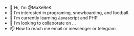 - 👋 Hi, I’m @MaXeReK
- 👀 I’m interested in programing, snowboarding, and football.
- 🌱 I’m currently learning Javascript and PHP.
- 💞️ I’m looking to collaborate on ...
- 📫 How to reach me email or messenger or telegram.

<!---
MaXeReK/MaXeReK is a ✨ special ✨ repository because its `README.md` (this file) appears on your GitHub profile.
You can click the Preview link to take a look at your changes.
--->
